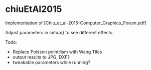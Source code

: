 # chiuEtAl2015

Implementation of [Chiu_et_al-2015-Computer_Graphics_Forum.pdf]

Adjust parameters in setup() to see different effects.

Todo:
- Replace Poisson pointilism with Wang Tiles
- output results to JPG, DXF?
- tweakable parameters while running?
